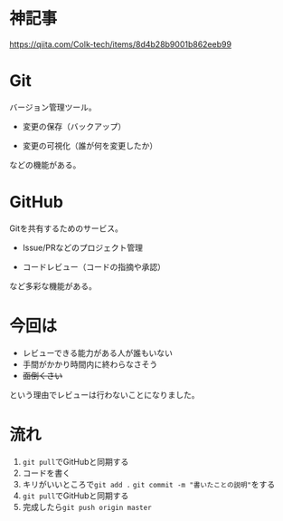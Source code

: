 # 神記事

https://qiita.com/Colk-tech/items/8d4b28b9001b862eeb99

# Git

バージョン管理ツール。

- 変更の保存（バックアップ）

- 変更の可視化（誰が何を変更したか）

などの機能がある。

# GitHub

Gitを共有するためのサービス。

- Issue/PRなどのプロジェクト管理

- コードレビュー（コードの指摘や承認）

など多彩な機能がある。

# 今回は

- レビューできる能力がある人が誰もいない
- 手間がかかり時間内に終わらなさそう
- ~~面倒くさい~~

という理由でレビューは行わないことになりました。

# 流れ

1. `git pull`でGitHubと同期する
2. コードを書く
3. キリがいいところで`git add .` `git commit -m "書いたことの説明"`をする
4. `git pull`でGitHubと同期する
5. 完成したら`git push origin master`